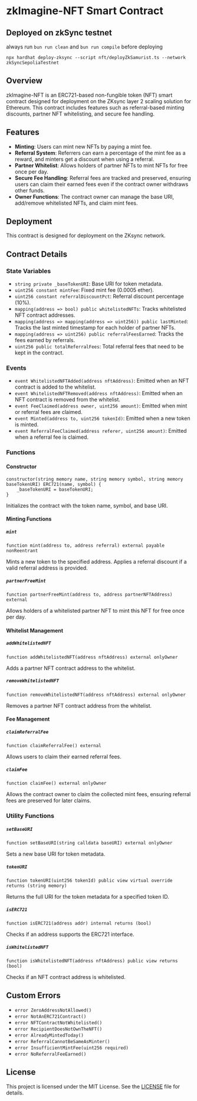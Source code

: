 # zkImagine-NFT Smart Contract

## Deployed on zkSync testnet 
always run `bun run clean` and `bun run compile` before deploying

`npx hardhat deploy-zksync --script nft/deployZkSamurist.ts --network zkSyncSepoliaTestnet`

## Overview
zkImagine-NFT is an ERC721-based non-fungible token (NFT) smart contract designed for deployment on the ZKsync layer 2 scaling solution for Ethereum. This contract includes features such as referral-based minting discounts, partner NFT whitelisting, and secure fee handling.

## Features
- **Minting**: Users can mint new NFTs by paying a mint fee.
- **Referral System**: Referrers can earn a percentage of the mint fee as a reward, and minters get a discount when using a referral.
- **Partner Whitelist**: Allows holders of partner NFTs to mint NFTs for free once per day.
- **Secure Fee Handling**: Referral fees are tracked and preserved, ensuring users can claim their earned fees even if the contract owner withdraws other funds.
- **Owner Functions**: The contract owner can manage the base URI, add/remove whitelisted NFTs, and claim mint fees.

## Deployment
This contract is designed for deployment on the ZKsync network.

## Contract Details

### State Variables
- `string private _baseTokenURI`: Base URI for token metadata.
- `uint256 constant mintFee`: Fixed mint fee (0.0005 ether).
- `uint256 constant referralDiscountPct`: Referral discount percentage (10%).
- `mapping(address => bool) public whitelistedNFTs`: Tracks whitelisted NFT contract addresses.
- `mapping(address => mapping(address => uint256)) public lastMinted`: Tracks the last minted timestamp for each holder of partner NFTs.
- `mapping(address => uint256) public referralFeesEarned`: Tracks the fees earned by referrals.
- `uint256 public totalReferralFees`: Total referral fees that need to be kept in the contract.

### Events
- `event WhitelistedNFTAdded(address nftAddress)`: Emitted when an NFT contract is added to the whitelist.
- `event WhitelistedNFTRemoved(address nftAddress)`: Emitted when an NFT contract is removed from the whitelist.
- `event FeeClaimed(address owner, uint256 amount)`: Emitted when mint or referral fees are claimed.
- `event Minted(address to, uint256 tokenId)`: Emitted when a new token is minted.
- `event ReferralFeeClaimed(address referer, uint256 amount)`: Emitted when a referral fee is claimed.

### Functions

#### Constructor
```solidity
constructor(string memory name, string memory symbol, string memory baseTokenURI) ERC721(name, symbol) {
    _baseTokenURI = baseTokenURI;
}
```
Initializes the contract with the token name, symbol, and base URI.

#### Minting Functions

##### `mint`
```solidity
function mint(address to, address referral) external payable nonReentrant
```
Mints a new token to the specified address. Applies a referral discount if a valid referral address is provided.

##### `partnerFreeMint`
```solidity
function partnerFreeMint(address to, address partnerNFTAddress) external
```
Allows holders of a whitelisted partner NFT to mint this NFT for free once per day.

#### Whitelist Management

##### `addWhitelistedNFT`
```solidity
function addWhitelistedNFT(address nftAddress) external onlyOwner
```
Adds a partner NFT contract address to the whitelist.

##### `removeWhitelistedNFT`
```solidity
function removeWhitelistedNFT(address nftAddress) external onlyOwner
```
Removes a partner NFT contract address from the whitelist.

#### Fee Management

##### `claimReferralFee`
```solidity
function claimReferralFee() external
```
Allows users to claim their earned referral fees.

##### `claimFee`
```solidity
function claimFee() external onlyOwner
```
Allows the contract owner to claim the collected mint fees, ensuring referral fees are preserved for later claims.

### Utility Functions

##### `setBaseURI`
```solidity
function setBaseURI(string calldata baseURI) external onlyOwner
```
Sets a new base URI for token metadata.

##### `tokenURI`
```solidity
function tokenURI(uint256 tokenId) public view virtual override returns (string memory)
```
Returns the full URI for the token metadata for a specified token ID.

##### `isERC721`
```solidity
function isERC721(address addr) internal returns (bool)
```
Checks if an address supports the ERC721 interface.

##### `isWhitelistedNFT`
```solidity
function isWhitelistedNFT(address nftAddress) public view returns (bool)
```
Checks if an NFT contract address is whitelisted.

## Custom Errors
- `error ZeroAddressNotAllowed()`
- `error NotAnERC721Contract()`
- `error NFTContractNotWhitelisted()`
- `error RecipientDoesNotOwnTheNFT()`
- `error AlreadyMintedToday()`
- `error ReferralCannotBeSameAsMinter()`
- `error InsufficientMintFee(uint256 required)`
- `error NoReferralFeeEarned()`

## License
This project is licensed under the MIT License. See the [LICENSE](LICENSE) file for details.